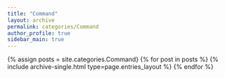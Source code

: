 ```yaml
---
title: "Command"
layout: archive
permalink: categories/Command
author_profile: true
sidebar_main: true
---
```



{% assign posts = site.categories.Command}
{% for post in posts %} {% include archive-single.html type=page.entries_layout %} {% endfor %}
